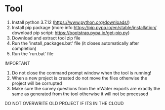 # Tool

1) Install python 3.7.12 (https://www.python.org/downloads/) 
2) Install pip package (more info https://pip.pypa.io/en/stable/installation/  download pip script: https://bootstrap.pypa.io/get-pip.py)
3) Download and extract tool zip file
4) Run the 'install_packages.bat' file (it closes automatically after completion)
5) Run the 'run.bat' file

IMPORTANT
1) Do not close the command prompt window when the tool is running!
2) When a new project is created do not move the files otherwise the project will be corrupted
3) Make sure the survey questions from the mWater exports are exactly the same as generated from the tool otherwise it will not be processed


DO NOT OVERWRITE OLD PROJECT IF ITS IN THE CLOUD